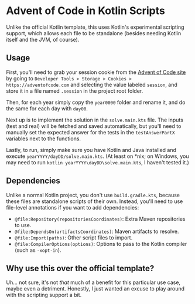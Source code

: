# Advent of Code in Kotlin Scripts
Unlike the official Kotlin template, this uses Kotlin's experimental scripting support, which allows each file to be standalone (besides needing Kotlin itself and the JVM, of course).

## Usage
First, you'll need to grab your session cookie from the [Advent of Code site](https://adventofcode.com/) by going to `Developer Tools > Storage > Cookies > https://adventofcode.com` and selecting the value labeled `session`, and store it in a file named `.session` in the project root folder.

Then, for each year simply copy the `year0000` folder and rename it, and do the same for each day with `day00`.

Next up is to implement the solution in the `solve.main.kts` file. The inputs (test and real) will be fetched and saved automatically, but you'll need to manually set the expected answer for the tests in the `testAnswerPartX` variables next to the functions.

Lastly, to run, simply make sure you have Kotlin and Java installed and execute `yearYYYY/dayDD/solve.main.kts`. (At least on *nix; on Windows, you may need to run `kotlin yearYYYY\dayDD\solve.main.kts`, I haven't tested it.)

## Dependencies
Unlike a normal Kotlin project, you don't use `build.gradle.kts`, because these files are standalone scripts of their own. Instead, you'll need to use file-level annotations if you want to add dependencies:
- `@file:Repository(repositoriesCoordinates)`: Extra Maven repositories to use.
- `@file:DependsOn(artifactsCoordinates)`: Maven artifacts to resolve.
- `@file:Import(paths)`: Other script files to import.
- `@file:CompilerOptions(options)`: Options to pass to the Kotlin compiler (such as `-xopt-in`).

## Why use this over the official template?
Uh... not sure, it's not *that* much of a benefit for this particular use case, maybe even a detriment. Honestly, I just wanted an excuse to play around with the scripting support a bit.
